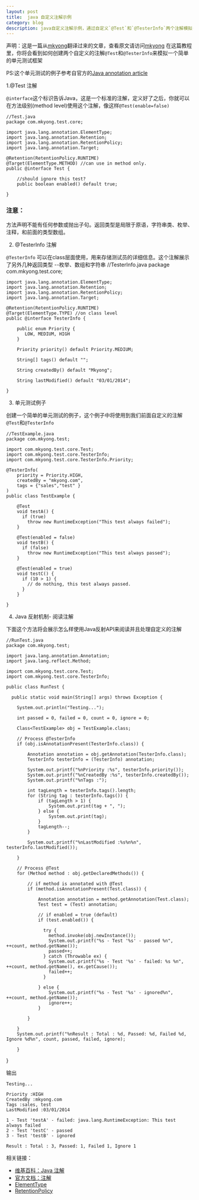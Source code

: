 ```yaml
---
layout: post
title:  java 自定义注解示例
category: blog
description: java自定义注解示例，通过自定义`@Test`和`@TesterInfo`两个注解模拟一个简单的单元测试框架
---
```


声明：这是一篇从[mkyong]翻译过来的文章，查看原文请访问[mkyong]
在这篇教程里，你将会看到如何创建两个自定义的注解`@Test`和`@TesterInfo`来模拟一个简单的单元测试框架

PS:这个单元测试的例子参考自官方的[Java annotation article]

1.@Test 注解

`@interface`这个标识告诉Java，这是一个标准的注解，定义好了之后，你就可以在方法级别(method level)使用这个注解，像这样`@Test(enable=false)`

	//Test.java
	package com.mkyong.test.core;

	import java.lang.annotation.ElementType;
	import java.lang.annotation.Retention;
	import java.lang.annotation.RetentionPolicy;
	import java.lang.annotation.Target;

	@Retention(RetentionPolicy.RUNTIME)
	@Target(ElementType.METHOD) //can use in method only.
	public @interface Test {
		
		//should ignore this test?
		public boolean enabled() default true;
		
	}

### 注意：
方法声明不能有任何参数或抛出子句。返回类型是局限于原语，字符串类、枚举、注释，和前面的类型数组。 

2. @TesterInfo 注解

`@TesterInfo` 可以在class层面使用，用来存储测试员的详细信息。这个注解展示了另外几种返回类型 --枚举、数组和字符串
	//TesterInfo.java
	package com.mkyong.test.core;

	import java.lang.annotation.ElementType;
	import java.lang.annotation.Retention;
	import java.lang.annotation.RetentionPolicy;
	import java.lang.annotation.Target;

	@Retention(RetentionPolicy.RUNTIME)
	@Target(ElementType.TYPE) //on class level
	public @interface TesterInfo {

		public enum Priority {
		   LOW, MEDIUM, HIGH
		}

		Priority priority() default Priority.MEDIUM;
		
		String[] tags() default "";
		
		String createdBy() default "Mkyong";
		
		String lastModified() default "03/01/2014";

	}

3. 单元测试例子

创建一个简单的单元测试的例子，这个例子中将使用到我们前面自定义的注解 `@Test`和`@TesterInfo`

	//TestExample.java
	package com.mkyong.test;

	import com.mkyong.test.core.Test;
	import com.mkyong.test.core.TesterInfo;
	import com.mkyong.test.core.TesterInfo.Priority;

	@TesterInfo(
		priority = Priority.HIGH, 
		createdBy = "mkyong.com",  
		tags = {"sales","test" }
	)
	public class TestExample {

		@Test
		void testA() {
		  if (true)
			throw new RuntimeException("This test always failed");
		}

		@Test(enabled = false)
		void testB() {
		  if (false)
			throw new RuntimeException("This test always passed");
		}

		@Test(enabled = true)
		void testC() {
		  if (10 > 1) {
			// do nothing, this test always passed.
		  }
		}

	}

4. Java 反射机制- 阅读注解

下面这个方法将会展示怎么样使用Java反射API来阅读并且处理自定义的注解

	//RunTest.java
	package com.mkyong.test;

	import java.lang.annotation.Annotation;
	import java.lang.reflect.Method;

	import com.mkyong.test.core.Test;
	import com.mkyong.test.core.TesterInfo;

	public class RunTest {

	  public static void main(String[] args) throws Exception {

		System.out.println("Testing...");

		int passed = 0, failed = 0, count = 0, ignore = 0;

		Class<TestExample> obj = TestExample.class;

		// Process @TesterInfo
		if (obj.isAnnotationPresent(TesterInfo.class)) {

			Annotation annotation = obj.getAnnotation(TesterInfo.class);
			TesterInfo testerInfo = (TesterInfo) annotation;

			System.out.printf("%nPriority :%s", testerInfo.priority());
			System.out.printf("%nCreatedBy :%s", testerInfo.createdBy());
			System.out.printf("%nTags :");

			int tagLength = testerInfo.tags().length;
			for (String tag : testerInfo.tags()) {
				if (tagLength > 1) {
					System.out.print(tag + ", ");
				} else {
					System.out.print(tag);
				}
				tagLength--;
			}

			System.out.printf("%nLastModified :%s%n%n", testerInfo.lastModified());

		}

		// Process @Test
		for (Method method : obj.getDeclaredMethods()) {

			// if method is annotated with @Test
			if (method.isAnnotationPresent(Test.class)) {

				Annotation annotation = method.getAnnotation(Test.class);
				Test test = (Test) annotation;

				// if enabled = true (default)
				if (test.enabled()) {

				  try {
					method.invoke(obj.newInstance());
					System.out.printf("%s - Test '%s' - passed %n", ++count, method.getName());
					passed++;
				  } catch (Throwable ex) {
					System.out.printf("%s - Test '%s' - failed: %s %n", ++count, method.getName(), ex.getCause());
					failed++;
				  }

				} else {
					System.out.printf("%s - Test '%s' - ignored%n", ++count, method.getName());
					ignore++;
				}

			}

		}
		System.out.printf("%nResult : Total : %d, Passed: %d, Failed %d, Ignore %d%n", count, passed, failed, ignore);

		}
}

输出

	Testing...

	Priority :HIGH
	CreatedBy :mkyong.com
	Tags :sales, test
	LastModified :03/01/2014

	1 - Test 'testA' - failed: java.lang.RuntimeException: This test always failed 
	2 - Test 'testC' - passed 
	3 - Test 'testB' - ignored

	Result : Total : 3, Passed: 1, Failed 1, Ignore 1

相关链接：

* [维基百科：Java 注解]
* [官方文档：注解]
* [ElementType]
* [RetentionPolicy]


[mkyong]: http://www.mkyong.com/java/java-custom-annotations-example/ "mkyong"
[Java annotation article]:http://docs.oracle.com/javase/1.5.0/docs/guide/language/annotations.html "Java annotation article"
[维基百科：Java 注解]:https://en.wikipedia.org/wiki/Java_annotation "维基百科：Java 注解"
[官方文档：注解]: http://docs.oracle.com/javase/1.5.0/docs/guide/language/annotations.html "官方文档：注解"
[ElementType]:http://docs.oracle.com/javase/7/docs/api/java/lang/annotation/ElementType.html "ElementType"
[RetentionPolicy]:http://docs.oracle.com/javase/7/docs/api/java/lang/annotation/RetentionPolicy.html "RetentionPolicy"
